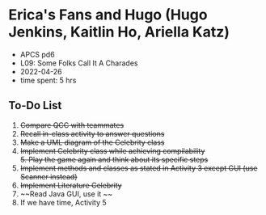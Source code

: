 # Erica's Fans and Hugo (Hugo Jenkins, Kaitlin Ho, Ariella Katz)

* APCS pd6
* L09: Some Folks Call It A Charades
* 2022-04-26
* time spent: 5 hrs

## To-Do List  
1. ~~Compare QCC with teammates~~  
2. ~~Recall in-class activity to answer questions~~  
3. ~~Make a UML diagram of the Celebrity class~~  
4. ~~Implement Celebrity class while achieving compilability~~  
~~5. Play the game again and think about its specific steps~~  
5. ~~Implement methods and classes as stated in Activity 3 except GUI (use Scanner instead)~~  
6. ~~Implement Literature Celebrity~~  
7. ~~Read Java GUI, use it  ~~  
8. If we have time, Activity 5  
